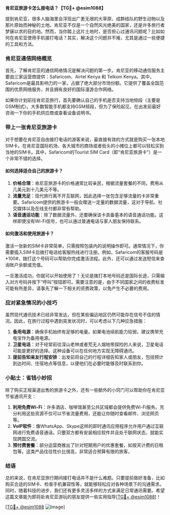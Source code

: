 **肯尼亚旅游卡怎么接电话？【TG💪+ @esim1088】**

提到肯尼亚，很多人脑海里会浮现出广袤无垠的大草原、成群结队的野生动物以及那片原始而神秘的土地。肯尼亚不仅是一个自然风光绝美的国家，还是许多旅行者梦寐以求的目的地。然而，当你踏上这片土地时，是否担心过通讯问题呢？比如如何在肯尼亚使用手机接打电话？其实，解决这个问题并不难，尤其是通过一些便捷的工具和方法。

### 肯尼亚通信网络概览

首先，了解肯尼亚的通信网络情况是解决问题的第一步。肯尼亚的移动通信服务主要由三家运营商提供：Safaricom、Airtel Kenya 和 Telkom Kenya。其中，Safaricom是最具影响力的一家，占据了绝大部分市场份额。它提供了覆盖全国范围的优质网络服务，并且拥有良好的国际漫游合作网络。

如果你计划前往肯尼亚旅行，首先要确认自己的手机是否支持当地频段（主要是GSM制式）。大多数智能手机都支持GSM频段，但为了保险起见，在出发前最好咨询一下你的手机供应商或查看设备说明书。

### 带上一张肯尼亚旅游卡

对于想要在肯尼亚自由接打电话的游客来说，最直接有效的方式就是购买一张本地SIM卡。在肯尼亚国际机场、各大城市的商场或者街头的小摊位上都可以轻松买到当地的SIM卡。其中，Safaricom的Tourist SIM Card（即“肯尼亚旅游卡”）是一个非常不错的选择。

#### 如何选择适合自己的旅游卡？

1. **价格合理**：肯尼亚旅游卡的价格通常比较亲民，根据流量套餐的不同，费用从几美元到十几美元不等。
2. **流量充足**：现代旅行离不开互联网，因此选择一张包含足够流量的卡非常重要。Safaricom提供的旅游卡一般会赠送一定量的数据流量，这对于导航、社交媒体以及在线支付都非常有帮助。
3. **语音通话功能**：除了数据流量外，还要确保该卡具备基本的语音通话功能。这样即使没有Wi-Fi信号，也可以通过普通电话与家人朋友保持联系。

#### 如何激活和使用旅游卡？

激活一张新的SIM卡非常简单，只需按照包装内的说明操作即可。通常情况下，你需要插入SIM卡后拨打电话给客服热线进行注册。例如，Safaricom的客服号码是 *100#，拨打这个号码可以帮助你完成激活流程。此外，还可以通过发送短信来查询账户余额或充值。

一旦激活成功，你就可以开始使用了！无论是拨打本地号码还是国际长途，只需输入对方号码并按下“呼叫”按钮即可。需要注意的是，由于不同国家之间的收费标准可能有所差异，请事先了解一下相关的资费政策，以免产生不必要的费用。

### 应对紧急情况的小技巧

虽然现代通讯技术已经非常发达，但在某些偏远地区仍然可能存在信号不佳的情况。因此，在旅行过程中遇到突发状况时，可以考虑以下几种应急措施：

1. **备用电源**：确保手机始终有足够的电量。如果电池续航能力较弱，建议携带充电宝作为备用电源。
2. **卫星电话**：对于经常前往深山老林或者荒无人烟地带探险的人来说，卫星电话可能是更好的选择。这种设备可以在任何地方实现无障碍通讯。
3. **提前告知亲友行程安排**：出发前将自己的行程详细告知家人或朋友，包括预计到达时间、住宿地点等信息，以便他们在必要时能够及时联系到你。

### 小贴士：省钱小妙招

除了购买正规渠道出售的旅游卡之外，还有一些额外的小窍门可以帮助你在肯尼亚节省通讯开支：

1. **利用免费Wi-Fi**：许多酒店、咖啡馆甚至公共区域都会提供免费Wi-Fi服务。充分利用这些资源不仅可以节省流量费用，还能让你随时查看邮件、浏览网页等。
2. **VoIP软件**：像WhatsApp、Skype这样的即时通讯应用程序允许用户通过互联网进行免费语音通话。只要双方都有安装相应软件并且处于联网状态，就能实现跨国交流。
3. **预付费套餐**：部分运营商推出了针对短期用户的优惠套餐，如按天计费的日租包等。这类产品往往性价比很高，非常适合预算有限的旅客。

### 结语

总的来说，在肯尼亚旅行期间接打电话并不是什么难题。只要提前做好准备，比如购买合适的SIM卡、检查手机兼容性等，就能够轻松应对各种场景下的沟通需求。同时，随着科技的进步，我们还有更多灵活多样的方式来满足日常通讯需要。希望这篇文章能为即将赴肯尼亚游玩的朋友提供一些实用指导[[TG💪+ @esim1088](https://t.me/s/esim1088)]！

[[TG💪+ @esim1088](https://t.me/s/esim1088) ![Image](https://i.postimg.cc/4NQfJmqS/Snipaste-2025-05-13-00-14-12.png)]